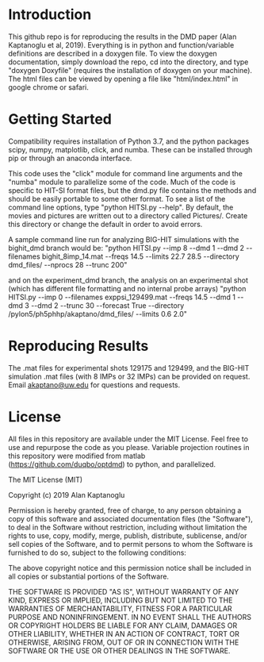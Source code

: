 # Introduction

This github repo is for reproducing the results in the DMD paper (Alan Kaptanoglu et al, 2019). Everything is in python and function/variable definitions are described in a doxygen file. To view the doxygen documentation, simply download the repo, cd into the directory, and type "doxygen Doxyfile" (requires the installation of doxygen on your machine). The html files can be viewed by opening a file like "html/index.html" in google chrome or safari. 

# Getting Started

Compatibility requires installation of Python 3.7, and the python packages scipy, numpy, matplotlib, click, and numba. These can be installed through pip or through an anaconda interface. 

This code uses the "click" module for command line arguments and the "numba" module to parallelize some of the code. Much of the code is specific to HIT-SI format files, but the dmd.py file contains the methods and should be easily portable to some other format. To see a list of the command line options, type "python HITSI.py --help". By default, the movies and pictures are written out to a directory called Pictures/. Create this directory or change the default in order to avoid errors. 

A sample command line run for analyzing BIG-HIT simulations with the bighit_dmd branch would be:
"python HITSI.py --imp 8 --dmd 1 --dmd 2 --filenames bighit_8imp_14.mat --freqs 14.5 --limits 22.7 28.5 --directory dmd_files/ --nprocs 28 --trunc 200"

and on the experiment_dmd branch, the analysis on an experimental shot (which has different file formatting and no internal probe arrays)
"python HITSI.py --imp 0 --filenames exppsi_129499.mat --freqs 14.5 --dmd 1 --dmd 3 --dmd 2 --trunc 30 --forecast True --directory /pylon5/ph5phhp/akaptano/dmd_files/ --limits 0.6 2.0"

# Reproducing Results

The .mat files for experimental shots 129175 and 129499, and the BIG-HIT simulation .mat files (with 8 IMPs or 32 IMPs) can be provided on request. Email akaptano@uw.edu for questions and requests. 

# License 

All files in this repository are available under the MIT License. Feel free to use and repurpose the code as you please. Variable projection routines in this repository were modified from matlab (https://github.com/duqbo/optdmd) to python, and parallelized. 

The MIT License (MIT)

Copyright (c) 2019 Alan Kaptanoglu

Permission is hereby granted, free of charge, to any person obtaining a copy of this software and associated documentation files (the "Software"), to deal in the Software without restriction, including without limitation the rights to use, copy, modify, merge, publish, distribute, sublicense, and/or sell copies of the Software, and to permit persons to whom the Software is furnished to do so, subject to the following conditions:

The above copyright notice and this permission notice shall be included in all copies or substantial portions of the Software.

THE SOFTWARE IS PROVIDED "AS IS", WITHOUT WARRANTY OF ANY KIND, EXPRESS OR IMPLIED, INCLUDING BUT NOT LIMITED TO THE WARRANTIES OF MERCHANTABILITY, FITNESS FOR A PARTICULAR PURPOSE AND NONINFRINGEMENT. IN NO EVENT SHALL THE AUTHORS OR COPYRIGHT HOLDERS BE LIABLE FOR ANY CLAIM, DAMAGES OR OTHER LIABILITY, WHETHER IN AN ACTION OF CONTRACT, TORT OR OTHERWISE, ARISING FROM, OUT OF OR IN CONNECTION WITH THE SOFTWARE OR THE USE OR OTHER DEALINGS IN THE SOFTWARE.
